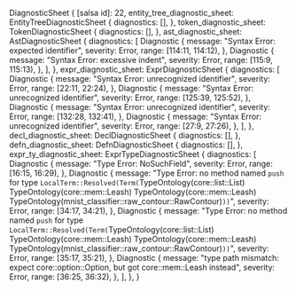 DiagnosticSheet {
    [salsa id]: 22,
    entity_tree_diagnostic_sheet: EntityTreeDiagnosticSheet {
        diagnostics: [],
    },
    token_diagnostic_sheet: TokenDiagnosticSheet {
        diagnostics: [],
    },
    ast_diagnostic_sheet: AstDiagnosticSheet {
        diagnostics: [
            Diagnostic {
                message: "Syntax Error: expected identifier",
                severity: Error,
                range: [114:11, 114:12),
            },
            Diagnostic {
                message: "Syntax Error: excessive indent",
                severity: Error,
                range: [115:9, 115:13),
            },
        ],
    },
    expr_diagnostic_sheet: ExprDiagnosticSheet {
        diagnostics: [
            Diagnostic {
                message: "Syntax Error: unrecognized identifier",
                severity: Error,
                range: [22:11, 22:24),
            },
            Diagnostic {
                message: "Syntax Error: unrecognized identifier",
                severity: Error,
                range: [125:39, 125:52),
            },
            Diagnostic {
                message: "Syntax Error: unrecognized identifier",
                severity: Error,
                range: [132:28, 132:41),
            },
            Diagnostic {
                message: "Syntax Error: unrecognized identifier",
                severity: Error,
                range: [27:9, 27:26),
            },
        ],
    },
    decl_diagnostic_sheet: DeclDiagnosticSheet {
        diagnostics: [],
    },
    defn_diagnostic_sheet: DefnDiagnosticSheet {
        diagnostics: [],
    },
    expr_ty_diagnostic_sheet: ExprTypeDiagnosticSheet {
        diagnostics: [
            Diagnostic {
                message: "Type Error: NoSuchField",
                severity: Error,
                range: [16:15, 16:29),
            },
            Diagnostic {
                message: "Type Error: no method named `push` for type `LocalTerm::Resolved(Term(`TypeOntology(core::list::List) TypeOntology(core::mem::Leash) TypeOntology(core::mem::Leash) TypeOntology(mnist_classifier::raw_contour::RawContour)`))`",
                severity: Error,
                range: [34:17, 34:21),
            },
            Diagnostic {
                message: "Type Error: no method named `push` for type `LocalTerm::Resolved(Term(`TypeOntology(core::list::List) TypeOntology(core::mem::Leash) TypeOntology(core::mem::Leash) TypeOntology(mnist_classifier::raw_contour::RawContour)`))`",
                severity: Error,
                range: [35:17, 35:21),
            },
            Diagnostic {
                message: "type path mismatch: expect core::option::Option, but got core::mem::Leash instead",
                severity: Error,
                range: [36:25, 36:32),
            },
        ],
    },
}